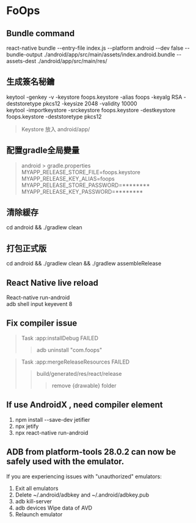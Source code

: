 # FoOps
## Bundle command
react-native bundle --entry-file index.js --platform android --dev false --bundle-output ./android/app/src/main/assets/index.android.bundle --assets-dest ./android/app/src/main/res/

## 生成簽名秘鑰
keytool -genkey -v -keystore foops.keystore -alias foops -keyalg RSA -deststoretype pkcs12 -keysize 2048 -validity 10000  
keytool -importkeystore -srckeystore foops.keystore -destkeystore foops.keystore -deststoretype pkcs12  

>Keystore 放入 android/app/

## 配置gradle全局變量
> android > gradle.properties  
MYAPP_RELEASE_STORE_FILE=foops.keystore  
MYAPP_RELEASE_KEY_ALIAS=foops  
MYAPP_RELEASE_STORE_PASSWORD=********  
MYAPP_RELEASE_KEY_PASSWORD=********  


## 清除緩存
cd android && ./gradlew clean 

## 打包正式版
cd android && ./gradlew clean  && ./gradlew assembleRelease


## React Native live reload
React-native run-android  
adb shell input keyevent 8

## Fix compiler issue
> Task :app:installDebug FAILED  
>>adb uninstall "com.foops"
  
> Task :app:mergeReleaseResources FAILED  
>> build/generated/res/react/release
>>> remove {drawable} folder


## If use AndroidX , need compiler element
1. npm install --save-dev jetifier  
2. npx jetify  
3. npx react-native run-android


## ADB from platform-tools 28.0.2 can now be safely used with the emulator.
If you are experiencing issues with "unauthorized" emulators:  
1. Exit all emulators  
2. Delete ~/.android/adbkey and ~/.android/adbkey.pub  
3. adb kill-server  
4. adb devices Wipe data of AVD  
5. Relaunch emulator
